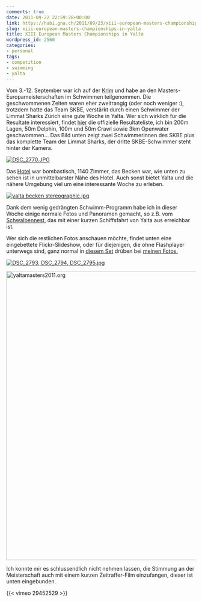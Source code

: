 ```yaml
---
comments: true
date: 2011-09-22 22:59:28+00:00
link: https://habi.gna.ch/2011/09/23/xiii-european-masters-championships-in-yalta/
slug: xiii-european-masters-championships-in-yalta
title: XIII European Masters Championships in Yalta
wordpress_id: 2560
categories:
- personal
tags:
- competition
- swimming
- yalta
---
```


Vom 3.-12. September war ich auf der [Krim](https://de.wikipedia.org/wiki/Krim) und habe an den Masters-Europameisterschaften im Schwimmen teilgenommen.
Die geschwommenen Zeiten waren eher zweitrangig (oder noch weniger :), trotzdem hatte das Team SKBE, verstärkt durch einen Schwimmer der Limmat Sharks Zürich eine gute Woche in Yalta.
Wer sich wirklich für die Resultate interessiert, findet [hier](http://yaltamasters2011.org/competition/results) die offizielle Resultateliste, ich bin 200m Lagen, 50m Delphin, 100m und 50m Crawl sowie 3km Openwater geschwommen...
Das Bild unten zeigt zwei Schwimmerinnen des SKBE plus das komplette Team der Limmat Sharks, der dritte SKBE-Schwimmer steht hinter der Kamera.

[![DSC_2770.JPG](https://habi.gna.ch/wp-content/uploads/2011/09/DSC_2770-tm.jpg)](https://habi.gna.ch/wp-content/uploads/2011/09/DSC_2770.jpg)

Das [Hotel](http://hotel-yalta.com/) war bombastisch, 1140 Zimmer, das Becken war, wie unten zu sehen ist in unmittelbarster Nähe des Hotel.
Auch sonst bietet Yalta und die nähere Umgebung viel um eine interessante Woche zu erleben.

[![yalta becken stereographic.jpg](https://habi.gna.ch/wp-content/uploads/2011/09/yalta-becken-stereographic-tm.jpg)](https://habi.gna.ch/wp-content/uploads/2011/09/yalta-becken-stereographic.jpg)

Dank dem wenig gedrängten Schwimm-Programm habe ich in dieser Woche einige normale Fotos und Panoramen gemacht, so z.B. vom [Schwalbennest](https://de.wikipedia.org/wiki/Schwalbennest_(Krim)), das mit einer kurzen Schiffsfahrt von Yalta aus erreichbar ist.

Wer sich die restlichen Fotos anschauen möchte, findet unten eine eingebettete Flickr-Slideshow, oder für diejenigen, die ohne Flashplayer unterwegs sind, ganz normal in [diesem Set](http://fotos.davidhaberth%C3%BCr.ch/index.php?type=sets&setId=72157627688031024) drüben bei [meinen Fotos.](http://fotos.davidhaberth%C3%BCr.ch/)

[](http://fotos.davidhaberth%C3%BCr.ch/)[![DSC_2793, DSC_2794, DSC_2795.jpg](https://habi.gna.ch/wp-content/uploads/2011/09/DSC_2793-DSC_2794-DSC_2795-tm.jpg)](https://habi.gna.ch/wp-content/uploads/2011/09/DSC_2793-DSC_2794-DSC_2795.jpg)

<a data-flickr-embed="true" data-header="true" data-footer="true" href="https://www.flickr.com/photos/habi/albums/72157627688031024" title="yaltamasters2011.org"><img src="https://static.flickr.com/6080/6154659577_b893c39c2d_b.jpg" width="1024" height="768" alt="yaltamasters2011.org"></a><script async src="//embedr.flickr.com/assets/client-code.js" charset="utf-8"></script>

Ich konnte mir es schlussendlich nicht nehmen lassen, die Stimmung an der Meisterschaft auch mit einem kurzen Zeitraffer-Film einzufangen, dieser ist unten eingebunden.

{{< vimeo 29452529 >}}
